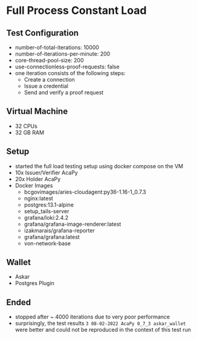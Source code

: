 # Full Process Constant Load

## Test Configuration
- number-of-total-iterations: 10000
- number-of-iterations-per-minute: 200
- core-thread-pool-size: 200
- use-connectionless-proof-requests: false
- one iteration consists of the following steps:
  - Create a connection
  - Issue a credential
  - Send and verify a proof request
  
## Virtual Machine
- 32 CPUs
- 32 GB RAM

## Setup
- started the full load testing setup using docker compose on the VM
- 10x Issuer/Verifier AcaPy
- 20x Holder AcaPy
- Docker Images
  - bcgovimages/aries-cloudagent:py36-1.16-1_0.7.3
  - nginx:latest                                  
  - postgres:13.1-alpine                          
  - setup_tails-server                            
  - grafana/loki:2.4.2                            
  - grafana/grafana-image-renderer:latest         
  - izakmarais/grafana-reporter                   
  - grafana/grafana:latest                        
  - von-network-base                             

## Wallet
- Askar
- Postgres Plugin


## Ended
- stopped after ~ 4000 iterations due to very poor performance
- surprisingly, the test results `3 08-02-2022 AcaPy 0_7_3 askar_wallet` were better and could not be reproduced in the context of this test run